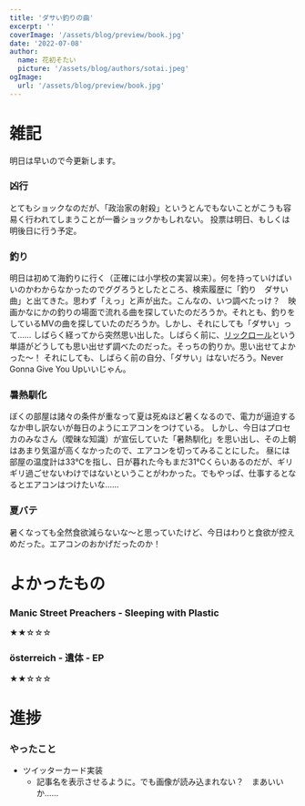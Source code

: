 ```yaml
---
title: 'ダサい釣りの曲'
excerpt: ''
coverImage: '/assets/blog/preview/book.jpg'
date: '2022-07-08'
author:
  name: 花初そたい
  picture: '/assets/blog/authors/sotai.jpeg'
ogImage:
  url: '/assets/blog/preview/book.jpg'
---
```

# 雑記
明日は早いので今更新します。

### 凶行
とてもショックなのだが、「政治家の射殺」というとんでもないことがこうも容易く行われてしまうことが一番ショックかもしれない。
投票は明日、もしくは明後日に行う予定。

### 釣り
明日は初めて海釣りに行く（正確には小学校の実習以来）。何を持っていけばいいのかわからなかったのでググろうとしたところ、検索履歴に「釣り　ダサい　曲」と出てきた。思わず「えっ」と声が出た。こんなの、いつ調べたっけ？　映画かなにかの釣りの場面で流れる曲を探していたのだろうか。それとも、釣りをしているMVの曲を探していたのだろうか。しかし、それにしても「ダサい」って……
しばらく経ってから突然思い出した。しばらく前に、[リックロール](https://ja.wikipedia.org/wiki/%E3%83%AA%E3%83%83%E3%82%AF%E3%83%AD%E3%83%BC%E3%83%AB)という単語がどうしても思い出せず調べたのだった。そっちの釣りか。思い出せてよかった～！
それにしても、しばらく前の自分、「ダサい」はないだろう。Never Gonna Give You Upいいじゃん。

### 暑熱馴化
ぼくの部屋は諸々の条件が重なって夏は死ぬほど暑くなるので、電力が逼迫するなか申し訳ないが毎日のようにエアコンをつけている。
しかし、今日はプロセカのみなさん（曖昧な知識）が宣伝していた「暑熱馴化」を思い出し、その上朝はあまり気温が高くなかったので、エアコンを切ってみることにした。
昼には部屋の温度計は33℃を指し、日が暮れた今もまだ31℃くらいあるのだが、ギリギリ過ごせないわけではないということがわかった。でもやっぱ、仕事するとなるとエアコンはつけたいな……

### 夏バテ
暑くなっても全然食欲減らないな～と思っていたけど、今日はわりと食欲が控えめだった。エアコンのおかげだったのか！

# よかったもの
### Manic Street Preachers - Sleeping with Plastic
★★☆☆☆

### österreich - 遺体 - EP
★★☆☆☆


# 進捗
### やったこと
- ツイッターカード実装
  - 記事名を表示させるように。でも画像が読み込まれない？　まあいいか……